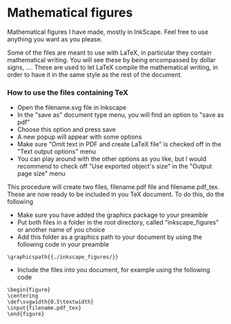
# Mathematical figures

Mathematical figures I have made, mostly in InkScape. 
Feel free to use anything you want as you please. 

Some of the files are meant to use with LaTeX, in particular they contain mathematical writing. 
You will see these by being encompassed by dollar signs, $...$.
These are used to let LaTeX compile the mathematical writing, in order to have it in the same style as the rest of the document.

### How to use the files containing TeX
 - Open the filename.svg file in Inkscape
 - In the "save as" document type menu, you will find an option to "save as pdf"
 - Choose this option and press save
 - A new popup will appear with some options
 - Make sure "Omit text in PDF and create LaTeX file" is checked off in the "Text output options" menu
 - You can play around with the other options as you like, but I would recommend to check off "Use exported object's size" in the "Output page size" menu

This procedure will create two files, filename.pdf file and filename.pdf_tex. These are now ready to be included in you TeX document. To do this, do the following
 - Make sure you have added the graphicx package to your preamble
 - Put both files in a folder in the root directory, called "inkscape_figures" or another name of you choice
 - Add this folder as a graphics path to your document by using the following code in your preamble 
```
\graphicspath{{./inkscape_figures/}}
```
 - Include the files into you document, for example using the following code 

```
\begin{figure}
\centering
\def\svgwidth{0.5\textwidth}
\input{filename.pdf_tex}
\end{figure}
```
